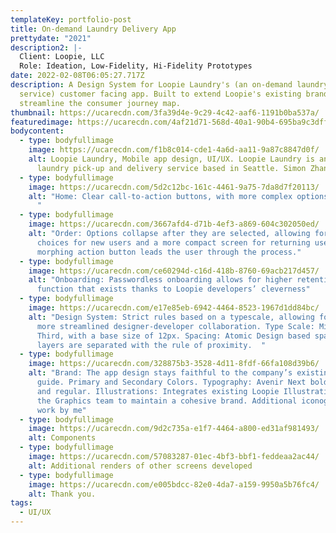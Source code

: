 ```yaml
---
templateKey: portfolio-post
title: On-demand Laundry Delivery App
prettydate: "2021"
description2: |-
  Client: Loopie, LLC 
  Role: Ideation, Low-Fidelity, Hi-Fidelity Prototypes
date: 2022-02-08T06:05:27.717Z
description: A Design System for Loopie Laundry's (an on-demand laundry delivery
  service) customer facing app. Built to extend Loopie's existing brand and
  streamline the consumer journey map.
thumbnail: https://ucarecdn.com/3fa39d4e-9c29-4c42-aaf6-1191b0ba537a/
featuredimage: https://ucarecdn.com/4af21d71-568d-40a1-90b4-695ba9c3dff0/
bodycontent:
  - type: bodyfullimage
    image: https://ucarecdn.com/f1b8c014-cde1-4a6d-aa11-9a87c8847d0f/
    alt: Loopie Laundry, Mobile app design, UI/UX. Loopie Laundry is an on-demand
      laundry pick-up and delivery service based in Seattle. Simon Zhang 2021
  - type: bodyfullimage
    image: https://ucarecdn.com/5d2c12bc-161c-4461-9a75-7da8d7f20113/
    alt: "Home: Clear call-to-action buttons, with more complex options hidden away.
      "
  - type: bodyfullimage
    image: https://ucarecdn.com/3667afd4-d71b-4ef3-a869-604c302050ed/
    alt: "Order: Options collapse after they are selected, allowing for descriptive
      choices for new users and a more compact screen for returning users. A
      morphing action button leads the user through the process."
  - type: bodyfullimage
    image: https://ucarecdn.com/ce60294d-c16d-418b-8760-69acb217d457/
    alt: "Onboarding: Passwordless onboarding allows for higher retention rate, a
      function that exists thanks to Loopie developers’ cleverness"
  - type: bodyfullimage
    image: https://ucarecdn.com/e17e85eb-6942-4464-8523-1967d1dd84bc/
    alt: "Design System: Strict rules based on a typescale, allowing for faster and
      more streamlined designer-developer collaboration. Type Scale: Minor
      Third, with a base size of 12px. Spacing: Atomic Design based spacing —
      layers are separated with the rule of proximity.  "
  - type: bodyfullimage
    image: https://ucarecdn.com/328875b3-3528-4d11-8fdf-66fa108d39b6/
    alt: "Brand: The app design stays faithful to the company’s existing brand
      guide. Primary and Secondary Colors. Typography: Avenir Next bold, medium,
      and regular. Illustrations: Integrates existing Loopie Illustrations from
      the Graphics team to maintain a cohesive brand. Additional iconography
      work by me"
  - type: bodyfullimage
    image: https://ucarecdn.com/9d2c735a-e1f7-4464-a800-ed31af981493/
    alt: Components
  - type: bodyfullimage
    image: https://ucarecdn.com/57083287-01ec-4bf3-bbf1-feddeaa2ac44/
    alt: Additional renders of other screens developed
  - type: bodyfullimage
    image: https://ucarecdn.com/e005bdcc-82e0-4da7-a159-9950a5b76fc4/
    alt: Thank you.
tags:
  - UI/UX
---
```

